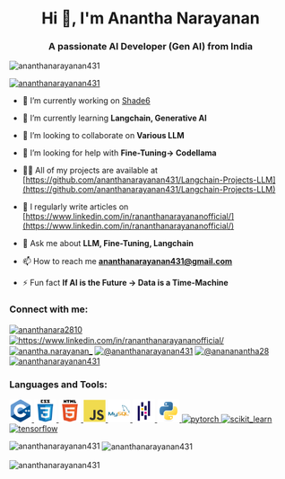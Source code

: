 <h1 align="center">Hi 👋, I'm Anantha Narayanan</h1>
<h3 align="center">A passionate AI Developer (Gen AI) from India</h3>

<p align="left"> <img src="https://komarev.com/ghpvc/?username=ananthanarayanan431&label=Profile%20views&color=0e75b6&style=flat" alt="ananthanarayanan431" /> </p>

<p align="left"> <a href="https://github.com/ryo-ma/github-profile-trophy"><img src="https://github-profile-trophy.vercel.app/?username=ananthanarayanan431" alt="ananthanarayanan431" /></a> </p>

- 🔭 I’m currently working on [Shade6](https://shade6.com/)

- 🌱 I’m currently learning **Langchain, Generative AI**

- 👯 I’m looking to collaborate on **Various LLM**

- 🤝 I’m looking for help with **Fine-Tuning-> Codellama**

- 👨‍💻 All of my projects are available at [https://github.com/ananthanarayanan431/Langchain-Projects-LLM](https://github.com/ananthanarayanan431/Langchain-Projects-LLM)

- 📝 I regularly write articles on [https://www.linkedin.com/in/rananthanarayananofficial/](https://www.linkedin.com/in/rananthanarayananofficial/)

- 💬 Ask me about **LLM, Fine-Tuning, Langchain**

- 📫 How to reach me **ananthanarayanan431@gmail.com**

- ⚡ Fun fact **If AI is the Future -> Data is a Time-Machine**

<h3 align="left">Connect with me:</h3>
<p align="left">
<a href="https://twitter.com/ananthanara2810" target="blank"><img align="center" src="https://raw.githubusercontent.com/rahuldkjain/github-profile-readme-generator/master/src/images/icons/Social/twitter.svg" alt="ananthanara2810" height="30" width="40" /></a>
<a href="https://linkedin.com/in/https://www.linkedin.com/in/rananthanarayananofficial/" target="blank"><img align="center" src="https://raw.githubusercontent.com/rahuldkjain/github-profile-readme-generator/master/src/images/icons/Social/linked-in-alt.svg" alt="https://www.linkedin.com/in/rananthanarayananofficial/" height="30" width="40" /></a>
<a href="https://instagram.com/anantha.narayanan_" target="blank"><img align="center" src="https://raw.githubusercontent.com/rahuldkjain/github-profile-readme-generator/master/src/images/icons/Social/instagram.svg" alt="anantha.narayanan_" height="30" width="40" /></a>
<a href="https://medium.com/@ananthanarayanan431" target="blank"><img align="center" src="https://raw.githubusercontent.com/rahuldkjain/github-profile-readme-generator/master/src/images/icons/Social/medium.svg" alt="@ananthanarayanan431" height="30" width="40" /></a>
<a href="https://www.hackerrank.com/@anananantha28" target="blank"><img align="center" src="https://raw.githubusercontent.com/rahuldkjain/github-profile-readme-generator/master/src/images/icons/Social/hackerrank.svg" alt="@anananantha28" height="30" width="40" /></a>
<a href="https://www.leetcode.com/ananthanarayanan431" target="blank"><img align="center" src="https://raw.githubusercontent.com/rahuldkjain/github-profile-readme-generator/master/src/images/icons/Social/leet-code.svg" alt="ananthanarayanan431" height="30" width="40" /></a>
</p>

<h3 align="left">Languages and Tools:</h3>
<p align="left"> <a href="https://www.w3schools.com/cpp/" target="_blank" rel="noreferrer"> <img src="https://raw.githubusercontent.com/devicons/devicon/master/icons/cplusplus/cplusplus-original.svg" alt="cplusplus" width="40" height="40"/> </a> <a href="https://www.w3schools.com/css/" target="_blank" rel="noreferrer"> <img src="https://raw.githubusercontent.com/devicons/devicon/master/icons/css3/css3-original-wordmark.svg" alt="css3" width="40" height="40"/> </a> <a href="https://www.w3.org/html/" target="_blank" rel="noreferrer"> <img src="https://raw.githubusercontent.com/devicons/devicon/master/icons/html5/html5-original-wordmark.svg" alt="html5" width="40" height="40"/> </a> <a href="https://developer.mozilla.org/en-US/docs/Web/JavaScript" target="_blank" rel="noreferrer"> <img src="https://raw.githubusercontent.com/devicons/devicon/master/icons/javascript/javascript-original.svg" alt="javascript" width="40" height="40"/> </a> <a href="https://www.mysql.com/" target="_blank" rel="noreferrer"> <img src="https://raw.githubusercontent.com/devicons/devicon/master/icons/mysql/mysql-original-wordmark.svg" alt="mysql" width="40" height="40"/> </a> <a href="https://pandas.pydata.org/" target="_blank" rel="noreferrer"> <img src="https://raw.githubusercontent.com/devicons/devicon/2ae2a900d2f041da66e950e4d48052658d850630/icons/pandas/pandas-original.svg" alt="pandas" width="40" height="40"/> </a> <a href="https://www.python.org" target="_blank" rel="noreferrer"> <img src="https://raw.githubusercontent.com/devicons/devicon/master/icons/python/python-original.svg" alt="python" width="40" height="40"/> </a> <a href="https://pytorch.org/" target="_blank" rel="noreferrer"> <img src="https://www.vectorlogo.zone/logos/pytorch/pytorch-icon.svg" alt="pytorch" width="40" height="40"/> </a> <a href="https://scikit-learn.org/" target="_blank" rel="noreferrer"> <img src="https://upload.wikimedia.org/wikipedia/commons/0/05/Scikit_learn_logo_small.svg" alt="scikit_learn" width="40" height="40"/> </a> <a href="https://www.tensorflow.org" target="_blank" rel="noreferrer"> <img src="https://www.vectorlogo.zone/logos/tensorflow/tensorflow-icon.svg" alt="tensorflow" width="40" height="40"/> </a> </p>

<p><img align="left" src="https://github-readme-stats.vercel.app/api/top-langs?username=ananthanarayanan431&show_icons=true&locale=en&layout=compact" alt="ananthanarayanan431" /></p>

<p>&nbsp;<img align="center" src="https://github-readme-stats.vercel.app/api?username=ananthanarayanan431&show_icons=true&locale=en" alt="ananthanarayanan431" /></p>

<p><img align="center" src="https://github-readme-streak-stats.herokuapp.com/?user=ananthanarayanan431&" alt="ananthanarayanan431" /></p>
